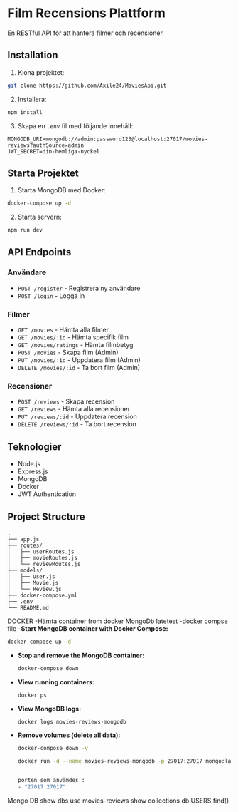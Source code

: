# Film Recensions Plattform

En RESTful API för att hantera filmer och recensioner.

## Installation

1. Klona projektet:
```bash
git clone https://github.com/Axile24/MoviesApi.git
```

2. Installera:
```bash
npm install
```

3. Skapa en `.env` fil med följande innehåll:
```
MONGODB_URI=mongodb://admin:password123@localhost:27017/movies-reviews?authSource=admin
JWT_SECRET=din-hemliga-nyckel
```

## Starta Projektet

1. Starta MongoDB med Docker:
```bash
docker-compose up -d
```

2. Starta servern:
```bash
npm run dev
```

## API Endpoints

### Användare
- `POST /register` - Registrera ny användare
- `POST /login` - Logga in

### Filmer
- `GET /movies` - Hämta alla filmer
- `GET /movies/:id` - Hämta specifik film
- `GET /movies/ratings` - Hämta filmbetyg
- `POST /movies` - Skapa film (Admin)
- `PUT /movies/:id` - Uppdatera film (Admin)
- `DELETE /movies/:id` - Ta bort film (Admin)

### Recensioner
- `POST /reviews` - Skapa recension
- `GET /reviews` - Hämta alla recensioner
- `PUT /reviews/:id` - Uppdatera recension
- `DELETE /reviews/:id` - Ta bort recension

## Teknologier
- Node.js
- Express.js
- MongoDB
- Docker
- JWT Authentication

## Project Structure

```
.
├── app.js
├── routes/
│   ├── userRoutes.js
│   ├── movieRoutes.js
│   └── reviewRoutes.js
├── models/
│   ├── User.js
│   ├── Movie.js
│   └── Review.js
├── docker-compose.yml
├── .env
└── README.md
```

DOCKER 
-Hämta container from docker MongoDb latetest 
-docker compse file 
-**Start MongoDB container with Docker Compose:**
  ```sh
  docker-compose up -d
  ```

- **Stop and remove the MongoDB container:**
  ```sh
  docker-compose down
  ```

- **View running containers:**
  ```sh
  docker ps
  ```

- **View MongoDB logs:**
  ```sh
  docker logs movies-reviews-mongodb
  ```

- **Remove volumes (delete all data):**
  ```sh
  docker-compose down -v

  docker run -d --name movies-reviews-mongodb -p 27017:27017 mongo:latest


  porten som anvämdes :
  - "27017:27017"

Mongo DB 
show dbs 
use movies-reviews
show collections
db.USERS.find()